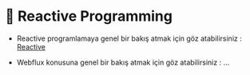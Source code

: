 # 🎯 Reactive Programming

* Reactive programlamaya genel bir bakış atmak için göz atabilirsiniz : [Reactive](./SpringBoot-Reactive)

* Webflux konusuna genel bir bakış atmak için göz atabilirsiniz : ...
